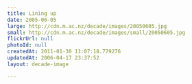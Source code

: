 ```yaml
---
title: Lining up
date: 2005-06-05
large: http://cdn.m.ac.nz/decade/images/20050605.jpg
small: http://cdn.m.ac.nz/decade/images/small/20050605.jpg
flickrUrl: null
photoId: null
createdAt: 2011-01-30 11:07:18.779276
updatedAt: 2006-04-17 23:37:52
layout: decade-image

---
```


